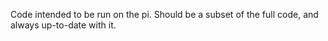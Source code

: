 Code intended to be run on the pi. Should be a subset of the full code, and always up-to-date with it.